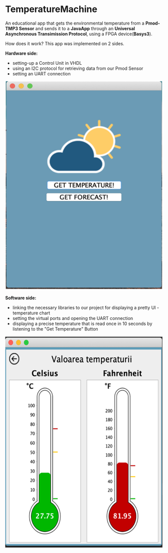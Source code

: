 # TemperatureMachine
An educational app that gets the environmental temperature from a **Pmod-TMP3 Sensor** and sends it to a **JavaApp** through an **Universal Asynchronous Transimission Protocol**, using a FPGA device(**Basys3**).

How does it work?
This app was implemented on 2 sides. 

**Hardware side:** 
- setting-up a Control Unit in VHDL
- using an I2C protocol for retrieving data from our Pmod Sensor
- setting an UART connection

![Face](https://github.com/crisapal/TemperatureMachine/blob/main/Software%20project/assets/face.png)


**Software side:** 
- linking the necessary libraries to our project for displaying a pretty UI - temperature chart 
- setting the virtual ports and opening the UART connection
- displaying a precise temperature that is read once in 10 seconds by listening to the "Get Temperature" Button

![Temperature presentation](https://github.com/crisapal/TemperatureMachine/blob/main/Software%20project/assets/temp.png)
